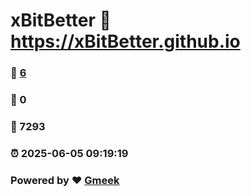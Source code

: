 # xBitBetter :link: https://xBitBetter.github.io 
### :page_facing_up: [6](https://xBitBetter.github.io/tag.html) 
### :speech_balloon: 0 
### :hibiscus: 7293 
### :alarm_clock: 2025-06-05 09:19:19 
### Powered by :heart: [Gmeek](https://github.com/Meekdai/Gmeek)
